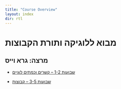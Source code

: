 ```yaml
---
title: "Course Overview"
layout: index
dir: rtl
---
```




# מבוא ללוגיקה ותורת הקבוצות
## מרצה: גרא וייס

- [שבועות 1-2 – קשרים וכמתים לוגיים](/../00-intro/)

- [שבועות 3-5 – קבוצות](/../01-sets/)
